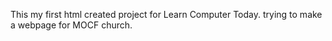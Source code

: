This my first html created project for Learn Computer Today.
trying to make a webpage for MOCF church.
